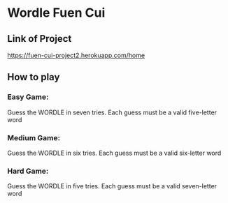 # Wordle Fuen Cui

## Link of Project 

https://fuen-cui-project2.herokuapp.com/home

## How to play

### Easy Game:

Guess the WORDLE in seven tries. Each guess must be a valid five-letter word

### Medium Game:

Guess the WORDLE in six tries. Each guess must be a valid six-letter word

### Hard Game:
Guess the WORDLE in five tries. Each guess must be a valid seven-letter word



